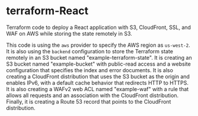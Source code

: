 # terraform-React

Terraform code to deploy a React application with S3, CloudFront, SSL, and WAF on AWS while storing the state remotely in S3.

This code is using the `aws` provider to specify the AWS region as `us-west-2`. It is also using the `backend` configuration to store the Terraform state remotely in an S3 bucket named "example-terraform-state". It is creating an S3 bucket named "example-bucket" with public-read access and a website configuration that specifies the index and error documents. It is also creating a CloudFront distribution that uses the S3 bucket as the origin and enables IPv6, with a default cache behavior that redirects HTTP to HTTPS. It is also creating a WAFv2 web ACL named "example-waf" with a rule that allows all requests and an association with the CloudFront distribution. Finally, it is creating a Route 53 record that points to the CloudFront distribution.
